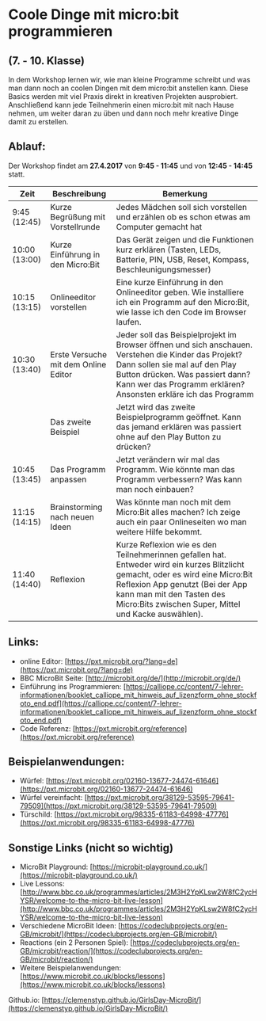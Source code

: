 # Coole Dinge mit micro:bit programmieren
## (7. - 10. Klasse)

In dem Workshop lernen wir, wie man kleine Programme schreibt und was man dann noch an coolen Dingen mit dem micro:bit anstellen kann. Diese Basics werden mit viel Praxis direkt in kreativen Projekten ausprobiert. Anschließend kann jede Teilnehmerin einen micro:bit mit nach Hause nehmen, um weiter daran zu üben und dann noch mehr kreative Dinge damit zu erstellen.

## Ablauf:
Der Workshop findet am **27.4.2017** von **9:45 - 11:45** und von **12:45 - 14:45** statt. 

| Zeit         |      Beschreibung                 |  Bemerkung     |
|--------------|-----------------------------------|----------------|
| 9:45 (12:45) | Kurze Begrüßung mit Vorstellrunde | Jedes Mädchen soll sich vorstellen und erzählen ob es schon etwas am Computer gemacht hat |
| 10:00 (13:00) | Kurze Einführung in den Micro:Bit   | Das Gerät zeigen und die Funktionen kurz erklären (Tasten, LEDs, Batterie, PIN, USB, Reset, Kompass, Beschleunigungsmesser) |
| 10:15 (13:15) | Onlineeditor vorstellen |  Eine kurze Einführung in den Onlineeditor geben. Wie installiere ich ein Programm auf den Micro:Bit, wie lasse ich den Code im Browser laufen. |
|10:30 (13:40) | Erste Versuche mit dem Online Editor | Jeder soll das Beispielprojekt im Browser öffnen und sich anschauen. Verstehen die Kinder das Projekt? Dann sollen sie mal auf den Play Button drücken. Was passiert dann? Kann wer das Programm erklären? Ansonsten erkläre ich das Programm |
|  | Das zweite Beispiel | Jetzt wird das zweite Beispielprogramm geöffnet. Kann das jemand erklären was passiert ohne auf den Play Button zu drücken? |
|10:45 (13:45) | Das Programm anpassen | Jetzt verändern wir mal das Programm. Wie könnte man das Programm verbessern? Was kann man noch einbauen?|
|11:15 (14:15) | Brainstorming nach neuen Ideen | Was könnte man noch mit dem Micro:Bit alles machen? Ich zeige auch ein paar Onlineseiten wo man weitere Hilfe bekommt. |
|11:40 (14:40) | Reflexion | Kurze Reflexion wie es den Teilnehmerinnen gefallen hat. Entweder wird ein kurzes Blitzlicht gemacht, oder es wird eine Micro:Bit Reflexion App genutzt (Bei der App kann man mit den Tasten des Micro:Bits zwischen Super, Mittel und Kacke auswählen). |

## Links:
- online Editor: [https://pxt.microbit.org/?lang=de](https://pxt.microbit.org/?lang=de)
- BBC MicroBit Seite: [http://microbit.org/de/](http://microbit.org/de/)
- Einführung ins Programmieren: [https://calliope.cc/content/7-lehrer-informationen/booklet_calliope_mit_hinweis_auf_lizenzform_ohne_stockfoto_end.pdf](https://calliope.cc/content/7-lehrer-informationen/booklet_calliope_mit_hinweis_auf_lizenzform_ohne_stockfoto_end.pdf)
- Code Referenz: [https://pxt.microbit.org/reference](https://pxt.microbit.org/reference)
## Beispielanwendungen:
- Würfel: [https://pxt.microbit.org/02160-13677-24474-61646](https://pxt.microbit.org/02160-13677-24474-61646)
- Würfel vereinfacht: [https://pxt.microbit.org/38129-53595-79641-79509](https://pxt.microbit.org/38129-53595-79641-79509)
- Türschild: [https://pxt.microbit.org/98335-61183-64998-47776](https://pxt.microbit.org/98335-61183-64998-47776)

## Sonstige Links (nicht so wichtig)
- MicroBit Playground: [https://microbit-playground.co.uk/](https://microbit-playground.co.uk/)
- Live Lessons: [http://www.bbc.co.uk/programmes/articles/2M3H2YpKLsw2W8fC2ycHYSR/welcome-to-the-micro-bit-live-lesson](http://www.bbc.co.uk/programmes/articles/2M3H2YpKLsw2W8fC2ycHYSR/welcome-to-the-micro-bit-live-lesson)
- Verschiedene MicroBit Ideen: [https://codeclubprojects.org/en-GB/microbit/](https://codeclubprojects.org/en-GB/microbit/)
- Reactions (ein 2 Personen Spiel): [https://codeclubprojects.org/en-GB/microbit/reaction/](https://codeclubprojects.org/en-GB/microbit/reaction/)
- Weitere Beispielanwendungen: [https://www.microbit.co.uk/blocks/lessons](https://www.microbit.co.uk/blocks/lessons)


Github.io: [https://clemenstyp.github.io/GirlsDay-MicroBit/](https://clemenstyp.github.io/GirlsDay-MicroBit/)


<!--- ### Markdown Help

Markdown is a lightweight and easy-to-use syntax for styling your writing. It includes conventions for

```markdown
Syntax highlighted code block

# Header 1
## Header 2
### Header 3

- Bulleted
- List

1. Numbered
2. List

**Bold** and _Italic_ and `Code` text

[Link](url) and ![Image](src)
```

For more details see [GitHub Flavored Markdown](https://guides.github.com/features/mastering-markdown/).-->

